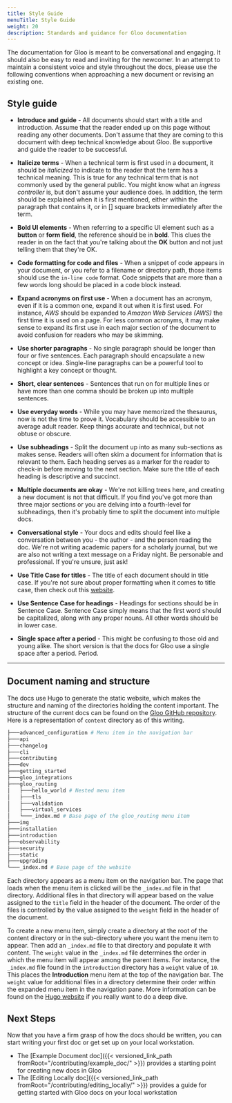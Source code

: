 ```yaml
---
title: Style Guide
menuTitle: Style Guide
weight: 20
description: Standards and guidance for Gloo documentation
---
```


The documentation for Gloo is meant to be conversational and engaging. It should also be easy to read and inviting for the newcomer. In an attempt to maintain a consistent voice and style throughout the docs, please use the following conventions when approaching a new document or revising an existing one.

## Style guide

* **Introduce and guide** - All documents should start with a title and introduction. Assume that the reader ended up on this page without reading any other documents. Don't assume that they are coming to this document with deep technical knowledge about Gloo. Be supportive and guide the reader to be successful.

* **Italicize terms** - When a technical term is first used in a document, it should be *italicized* to indicate to the reader that the term has a technical meaning. This is true for any technical term that is not commonly used by the general public. You might know what an *ingress controller* is, but don't assume your audience does. In addition, the term should be explained when it is first mentioned, either within the paragraph that contains it, or in [] square brackets immediately after the term.

* **Bold UI elements** - When referring to a specific UI element such as a **button** or **form field**, the reference should be in **bold**. This clues the reader in on the fact that you're talking about the **OK** button and not just telling them that they're OK.

* **Code formatting for code and files** - When a snippet of code appears in your document, or you refer to a filename or directory path, those items should use the `in-line code` format. Code snippets that are more than a few words long should be placed in a code block instead.

* **Expand acronyms on first use** - When a document has an acronym, even if it is a common one, expand it out when it is first used. For instance, *AWS* should be expanded to *Amazon Web Services (AWS)* the first time it is used on a page. For less common acronyms, it may make sense to expand its first use in each major section of the document to avoid confusion for readers who may be skimming.

* **Use shorter paragraphs** - No single paragraph should be longer than four or five sentences. Each paragraph should encapsulate a new concept or idea. Single-line paragraphs can be a powerful tool to highlight a key concept or thought.

* **Short, clear sentences** - Sentences that run on for multiple lines or have more than one comma should be broken up into multiple sentences.

* **Use everyday words** - While you may have memorized the thesaurus, now is not the time to prove it. Vocabulary should be accessible to an average adult reader. Keep things accurate and technical, but not obtuse or obscure.

* **Use subheadings** - Split the document up into as many sub-sections as makes sense. Readers will often skim a document for information that is relevant to them. Each heading serves as a marker for the reader to check-in before moving to the next section. Make sure the title of each heading is descriptive and succinct.

* **Multiple documents are okay** - We're not killing trees here, and creating a new document is not that difficult. If you find you've got more than three major sections or you are delving into a fourth-level for subheadings, then it's probably time to split the document into multiple docs.

* **Conversational style** - Your docs and edits should feel like a conversation between you - the author - and the person reading the doc. We're not writing academic papers for a scholarly journal, but we are also not writing a text message on a Friday night. Be personable and professional. If you're unsure, just ask!

* **Use Title Case for titles** - The title of each document should in title case. If you're not sure about proper formatting when it comes to title case, then check out this [website](https://titlecaseconverter.com/).

* **Use Sentence Case for headings** - Headings for sections should be in Sentence Case. Sentence Case simply means that the first word should be capitalized, along with any proper nouns. All other words should be in lower case.

* **Single space after a period** - This might be confusing to those old and young alike. The short version is that the docs for Gloo use a single space after a period. Period.

---

## Document naming and structure

The docs use Hugo to generate the static website, which makes the structure and naming of the directories holding the content important. The structure of the current docs can be found on the [Gloo GitHub repository](https://github.com/solo-io/gloo). Here is a representation of `content` directory as of this writing.

```bash
├───advanced_configuration # Menu item in the navigation bar
├───api
├───changelog
├───cli
├───contributing
├───dev
├───getting_started
├───gloo_integrations
├───gloo_routing
│   ├───hello_world # Nested menu item
│   ├───tls
│   ├───validation
│   ├───virtual_services
│   └───_index.md # Base page of the gloo_routing menu item
├───img
├───installation
├───introduction
├───observability
├───security
├───static
├───upgrading
└───_index.md # Base page of the website

```

Each directory appears as a menu item on the navigation bar. The page that loads when the menu item is clicked will be the `_index.md` file in that directory. Additional files in that directory will appear based on the value assigned to the `title` field in the header of the document. The order of the files is controlled by the value assigned to the `weight` field in the header of the document.

To create a new menu item, simply create a directory at the root of the content directory or in the sub-directory where you want the menu item to appear. Then add an `_index.md` file to that directory and populate it with content. The `weight` value in the `_index.md` file determines the order in which the menu item will appear among the parent items. For instance, the `_index.md` file found in the `introduction` directory has a `weight` value of `10`. This places the **Introduction** menu item at the top of the navigation bar. The `weight` value for additional files in a directory determine their order within the expanded menu item in the navigation pane. More information can be found on the [Hugo website](https://gohugo.io/templates/lists/) if you really want to do a deep dive.

## Next Steps

Now that you have a firm grasp of how the docs should be written, you can start writing your first doc or get set up on your local workstation.

* The [Example Document doc]({{< versioned_link_path fromRoot="/contributing/example_doc/" >}}) provides a starting point for creating new docs in Gloo
* The [Editing Locally doc]({{< versioned_link_path fromRoot="/contributing/editing_locally/" >}}) provides a guide for getting started with Gloo docs on your local workstation